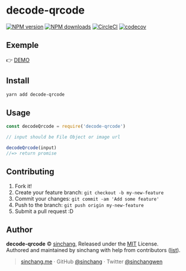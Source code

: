 # decode-qrcode

[![NPM version](https://img.shields.io/npm/v/decode-qrcode.svg?style=flat)](https://npmjs.com/package/decode-qrcode) [![NPM downloads](https://img.shields.io/npm/dm/decode-qrcode.svg?style=flat)](https://npmjs.com/package/decode-qrcode) [![CircleCI](https://circleci.com/gh/sinchang/decode-qrcode/tree/master.svg?style=shield)](https://circleci.com/gh/sinchang/decode-qrcode/tree/master) [![codecov](https://codecov.io/gh/sinchang/decode-qrcode/branch/master/graph/badge.svg)](https://codecov.io/gh/sinchang/decode-qrcode)

## Exemple

👉 [DEMO]()

## Install

```bash
yarn add decode-qrcode
```

## Usage

```js
const decodeQrcode = require('decode-qrcode')

// input should be File Object or image url

decodeQrcode(input)
//=> return promise
```

## Contributing

1.  Fork it!
2.  Create your feature branch: `git checkout -b my-new-feature`
3.  Commit your changes: `git commit -am 'Add some feature'`
4.  Push to the branch: `git push origin my-new-feature`
5.  Submit a pull request :D

## Author

**decode-qrcode** © [sinchang](https://github.com/sinchang), Released under the [MIT](./LICENSE) License.<br>
Authored and maintained by sinchang with help from contributors ([list](https://github.com/sinchang/decode-qrcode/contributors)).

> [sinchang.me](https://sinchang.me) · GitHub [@sinchang](https://github.com/sinchang) · Twitter [@sinchangwen](https://twitter.com/sinchangwen)
